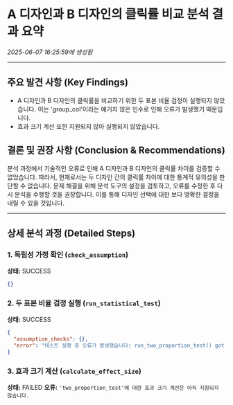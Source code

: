 # A 디자인과 B 디자인의 클릭률 비교 분석 결과 요약
_2025-06-07 16:25:59에 생성됨_

---

## 주요 발견 사항 (Key Findings)
- A 디자인과 B 디자인의 클릭률을 비교하기 위한 두 표본 비율 검정이 실행되지 않았습니다. 이는 'group_col'이라는 예기치 않은 인수로 인해 오류가 발생했기 때문입니다.
- 효과 크기 계산 또한 지원되지 않아 실행되지 않았습니다.


## 결론 및 권장 사항 (Conclusion & Recommendations)
분석 과정에서 기술적인 오류로 인해 A 디자인과 B 디자인의 클릭률 차이를 검증할 수 없었습니다. 따라서, 현재로서는 두 디자인 간의 클릭률 차이에 대한 통계적 유의성을 판단할 수 없습니다. 문제 해결을 위해 분석 도구의 설정을 검토하고, 오류를 수정한 후 다시 분석을 수행할 것을 권장합니다. 이를 통해 디자인 선택에 대한 보다 명확한 결정을 내릴 수 있을 것입니다.

---

## 상세 분석 과정 (Detailed Steps)

### 1. 독립성 가정 확인 (`check_assumption`)
**상태:** SUCCESS

```json
{}
```

### 2. 두 표본 비율 검정 실행 (`run_statistical_test`)
**상태:** SUCCESS

```json
{
  "assumption_checks": {},
  "error": "테스트 실행 중 오류가 발생했습니다: run_two_proportion_test() got an unexpected keyword argument 'group_col'"
}
```

### 3. 효과 크기 계산 (`calculate_effect_size`)
**상태:** FAILED
**오류:** `'two_proportion_test'에 대한 효과 크기 계산은 아직 지원되지 않습니다.`